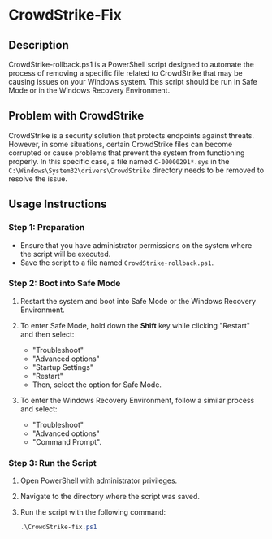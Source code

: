 # CrowdStrike-Fix

## Description

CrowdStrike-rollback.ps1 is a PowerShell script designed to automate the process of removing a specific file related to CrowdStrike that may be causing issues on your Windows system. This script should be run in Safe Mode or in the Windows Recovery Environment.

## Problem with CrowdStrike

CrowdStrike is a security solution that protects endpoints against threats. However, in some situations, certain CrowdStrike files can become corrupted or cause problems that prevent the system from functioning properly. In this specific case, a file named `C-00000291*.sys` in the `C:\Windows\System32\drivers\CrowdStrike` directory needs to be removed to resolve the issue.

## Usage Instructions

### Step 1: Preparation

- Ensure that you have administrator permissions on the system where the script will be executed.
- Save the script to a file named `CrowdStrike-rollback.ps1`.

### Step 2: Boot into Safe Mode

1. Restart the system and boot into Safe Mode or the Windows Recovery Environment.
2. To enter Safe Mode, hold down the **Shift** key while clicking "Restart" and then select:
   - "Troubleshoot"
   - "Advanced options"
   - "Startup Settings"
   - "Restart"
   - Then, select the option for Safe Mode.

3. To enter the Windows Recovery Environment, follow a similar process and select:
   - "Troubleshoot"
   - "Advanced options"
   - "Command Prompt".

### Step 3: Run the Script

1. Open PowerShell with administrator privileges.
2. Navigate to the directory where the script was saved.
3. Run the script with the following command:

   ```powershell
   .\CrowdStrike-fix.ps1
   ```
